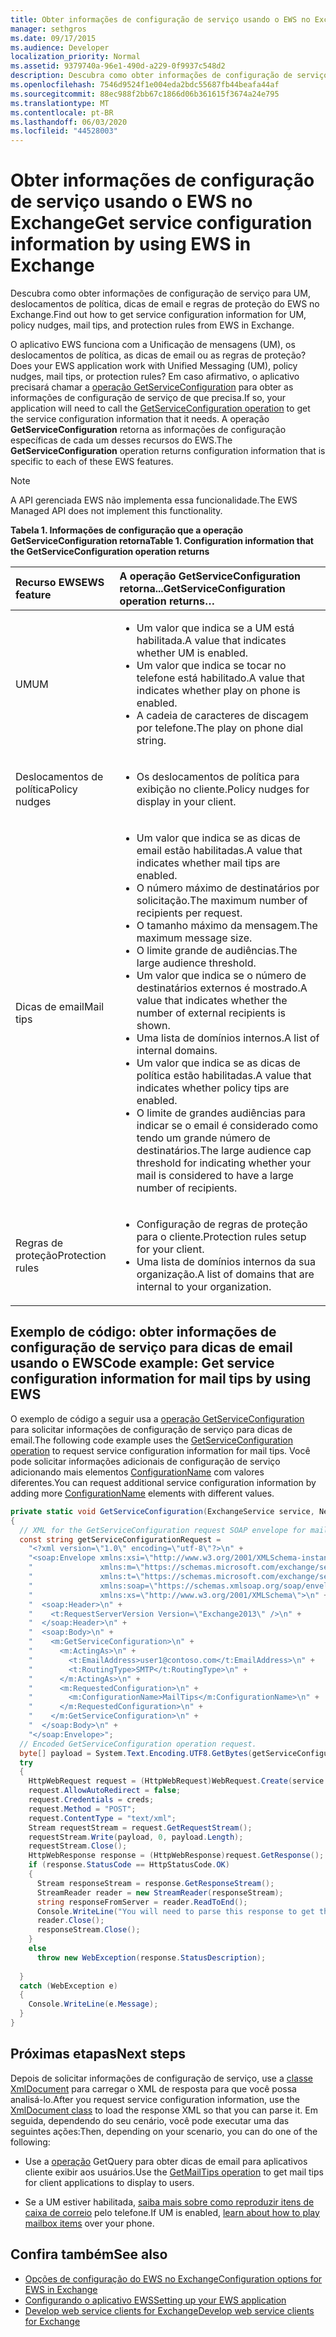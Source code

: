 ```yaml
---
title: Obter informações de configuração de serviço usando o EWS no Exchange
manager: sethgros
ms.date: 09/17/2015
ms.audience: Developer
localization_priority: Normal
ms.assetid: 9379740a-96e1-490d-a229-0f9937c548d2
description: Descubra como obter informações de configuração de serviço para UM, deslocamentos de política, dicas de email e regras de proteção do EWS no Exchange.
ms.openlocfilehash: 7546d9524f1e004eda2bdc55687fb44beafa44af
ms.sourcegitcommit: 88ec988f2bb67c1866d06b361615f3674a24e795
ms.translationtype: MT
ms.contentlocale: pt-BR
ms.lasthandoff: 06/03/2020
ms.locfileid: "44528003"
---
```

# <a name="get-service-configuration-information-by-using-ews-in-exchange"></a><span data-ttu-id="b96ae-103">Obter informações de configuração de serviço usando o EWS no Exchange</span><span class="sxs-lookup"><span data-stu-id="b96ae-103">Get service configuration information by using EWS in Exchange</span></span>

<span data-ttu-id="b96ae-104">Descubra como obter informações de configuração de serviço para UM, deslocamentos de política, dicas de email e regras de proteção do EWS no Exchange.</span><span class="sxs-lookup"><span data-stu-id="b96ae-104">Find out how to get service configuration information for UM, policy nudges, mail tips, and protection rules from EWS in Exchange.</span></span>
  
<span data-ttu-id="b96ae-105">O aplicativo EWS funciona com a Unificação de mensagens (UM), os deslocamentos de política, as dicas de email ou as regras de proteção?</span><span class="sxs-lookup"><span data-stu-id="b96ae-105">Does your EWS application work with Unified Messaging (UM), policy nudges, mail tips, or protection rules?</span></span> <span data-ttu-id="b96ae-106">Em caso afirmativo, o aplicativo precisará chamar a [operação GetServiceConfiguration](https://msdn.microsoft.com/library/070cbfe5-325a-4955-8e4a-8230ea0459a7%28Office.15%29.aspx) para obter as informações de configuração de serviço de que precisa.</span><span class="sxs-lookup"><span data-stu-id="b96ae-106">If so, your application will need to call the [GetServiceConfiguration operation](https://msdn.microsoft.com/library/070cbfe5-325a-4955-8e4a-8230ea0459a7%28Office.15%29.aspx) to get the service configuration information that it needs.</span></span> <span data-ttu-id="b96ae-107">A operação **GetServiceConfiguration** retorna as informações de configuração específicas de cada um desses recursos do EWS.</span><span class="sxs-lookup"><span data-stu-id="b96ae-107">The **GetServiceConfiguration** operation returns configuration information that is specific to each of these EWS features.</span></span> 
  
> [!NOTE]
> <span data-ttu-id="b96ae-108">A API gerenciada EWS não implementa essa funcionalidade.</span><span class="sxs-lookup"><span data-stu-id="b96ae-108">The EWS Managed API does not implement this functionality.</span></span> 
  
<span data-ttu-id="b96ae-109">**Tabela 1. Informações de configuração que a operação GetServiceConfiguration retorna**</span><span class="sxs-lookup"><span data-stu-id="b96ae-109">**Table 1. Configuration information that the GetServiceConfiguration operation returns**</span></span>

|<span data-ttu-id="b96ae-110">Recurso EWS</span><span class="sxs-lookup"><span data-stu-id="b96ae-110">EWS feature</span></span>|<span data-ttu-id="b96ae-111">A operação GetServiceConfiguration retorna...</span><span class="sxs-lookup"><span data-stu-id="b96ae-111">GetServiceConfiguration operation returns…</span></span>|
|:-----|:-----|
|<span data-ttu-id="b96ae-112">UM</span><span class="sxs-lookup"><span data-stu-id="b96ae-112">UM</span></span>  <br/> | <ul><li><span data-ttu-id="b96ae-113">Um valor que indica se a UM está habilitada.</span><span class="sxs-lookup"><span data-stu-id="b96ae-113">A value that indicates whether UM is enabled.</span></span></li><li><span data-ttu-id="b96ae-114">Um valor que indica se tocar no telefone está habilitado.</span><span class="sxs-lookup"><span data-stu-id="b96ae-114">A value that indicates whether play on phone is enabled.</span></span></li><li><span data-ttu-id="b96ae-115">A cadeia de caracteres de discagem por telefone.</span><span class="sxs-lookup"><span data-stu-id="b96ae-115">The play on phone dial string.</span></span></li></ul> |
|<span data-ttu-id="b96ae-116">Deslocamentos de política</span><span class="sxs-lookup"><span data-stu-id="b96ae-116">Policy nudges</span></span>  <br/> | <ul><li><span data-ttu-id="b96ae-117">Os deslocamentos de política para exibição no cliente.</span><span class="sxs-lookup"><span data-stu-id="b96ae-117">Policy nudges for display in your client.</span></span></li></ul> |
|<span data-ttu-id="b96ae-118">Dicas de email</span><span class="sxs-lookup"><span data-stu-id="b96ae-118">Mail tips</span></span>  <br/> | <ul><li><span data-ttu-id="b96ae-119">Um valor que indica se as dicas de email estão habilitadas.</span><span class="sxs-lookup"><span data-stu-id="b96ae-119">A value that indicates whether mail tips are enabled.</span></span></li><li><span data-ttu-id="b96ae-120">O número máximo de destinatários por solicitação.</span><span class="sxs-lookup"><span data-stu-id="b96ae-120">The maximum number of recipients per request.</span></span></li><li><span data-ttu-id="b96ae-121">O tamanho máximo da mensagem.</span><span class="sxs-lookup"><span data-stu-id="b96ae-121">The maximum message size.</span></span></li><li><span data-ttu-id="b96ae-122">O limite grande de audiências.</span><span class="sxs-lookup"><span data-stu-id="b96ae-122">The large audience threshold.</span></span></li><li><span data-ttu-id="b96ae-123">Um valor que indica se o número de destinatários externos é mostrado.</span><span class="sxs-lookup"><span data-stu-id="b96ae-123">A value that indicates whether the number of external recipients is shown.</span></span></li><li><span data-ttu-id="b96ae-124">Uma lista de domínios internos.</span><span class="sxs-lookup"><span data-stu-id="b96ae-124">A list of internal domains.</span></span></li><li><span data-ttu-id="b96ae-125">Um valor que indica se as dicas de política estão habilitadas.</span><span class="sxs-lookup"><span data-stu-id="b96ae-125">A value that indicates whether policy tips are enabled.</span></span></li><li><span data-ttu-id="b96ae-126">O limite de grandes audiências para indicar se o email é considerado como tendo um grande número de destinatários.</span><span class="sxs-lookup"><span data-stu-id="b96ae-126">The large audience cap threshold for indicating whether your mail is considered to have a large number of recipients.</span></span>  </li></ul>|
|<span data-ttu-id="b96ae-127">Regras de proteção</span><span class="sxs-lookup"><span data-stu-id="b96ae-127">Protection rules</span></span>  <br/> | <ul><li><span data-ttu-id="b96ae-128">Configuração de regras de proteção para o cliente.</span><span class="sxs-lookup"><span data-stu-id="b96ae-128">Protection rules setup for your client.</span></span></li><li><span data-ttu-id="b96ae-129">Uma lista de domínios internos da sua organização.</span><span class="sxs-lookup"><span data-stu-id="b96ae-129">A list of domains that are internal to your organization.</span></span>  </li></ul> |
   
## <a name="code-example-get-service-configuration-information-for-mail-tips-by-using-ews"></a><span data-ttu-id="b96ae-130">Exemplo de código: obter informações de configuração de serviço para dicas de email usando o EWS</span><span class="sxs-lookup"><span data-stu-id="b96ae-130">Code example: Get service configuration information for mail tips by using EWS</span></span>

<span data-ttu-id="b96ae-131">O exemplo de código a seguir usa a [operação GetServiceConfiguration](https://msdn.microsoft.com/library/070cbfe5-325a-4955-8e4a-8230ea0459a7%28Office.15%29.aspx) para solicitar informações de configuração de serviço para dicas de email.</span><span class="sxs-lookup"><span data-stu-id="b96ae-131">The following code example uses the [GetServiceConfiguration operation](https://msdn.microsoft.com/library/070cbfe5-325a-4955-8e4a-8230ea0459a7%28Office.15%29.aspx) to request service configuration information for mail tips.</span></span> <span data-ttu-id="b96ae-132">Você pode solicitar informações adicionais de configuração de serviço adicionando mais elementos [ConfigurationName](https://msdn.microsoft.com/library/3b524a2f-9c6b-4550-9f3d-f78d176b0f7b%28Office.15%29.aspx) com valores diferentes.</span><span class="sxs-lookup"><span data-stu-id="b96ae-132">You can request additional service configuration information by adding more [ConfigurationName](https://msdn.microsoft.com/library/3b524a2f-9c6b-4550-9f3d-f78d176b0f7b%28Office.15%29.aspx) elements with different values.</span></span> 
  
```cs
private static void GetServiceConfiguration(ExchangeService service, NetworkCredential creds)
{ 
  // XML for the GetServiceConfiguration request SOAP envelope for mail tips configuration information.
  const string getServiceConfigurationRequest = 
    "<?xml version=\"1.0\" encoding=\"utf-8\"?>\n" +
    "<soap:Envelope xmlns:xsi=\"http://www.w3.org/2001/XMLSchema-instance\"\n" +
    "               xmlns:m=\"https://schemas.microsoft.com/exchange/services/2006/messages\"\n" +
    "               xmlns:t=\"https://schemas.microsoft.com/exchange/services/2006/types\" \n" +
    "               xmlns:soap=\"https://schemas.xmlsoap.org/soap/envelope/\"\n" +
    "               xmlns:xs=\"http://www.w3.org/2001/XMLSchema\">\n" +
    "  <soap:Header>\n" +
    "    <t:RequestServerVersion Version=\"Exchange2013\" />\n" +
    "  </soap:Header>\n" +
    "  <soap:Body>\n" +
    "    <m:GetServiceConfiguration>\n" +
    "      <m:ActingAs>\n" +
    "        <t:EmailAddress>user1@contoso.com</t:EmailAddress>\n" +
    "        <t:RoutingType>SMTP</t:RoutingType>\n" +
    "      </m:ActingAs>\n" +
    "      <m:RequestedConfiguration>\n" +
    "        <m:ConfigurationName>MailTips</m:ConfigurationName>\n" +
    "      </m:RequestedConfiguration>\n" +
    "    </m:GetServiceConfiguration>\n" +
    "  </soap:Body>\n" +
    "</soap:Envelope>";
  // Encoded GetServiceConfiguration operation request.
  byte[] payload = System.Text.Encoding.UTF8.GetBytes(getServiceConfigurationRequest);
  try
  {
    HttpWebRequest request = (HttpWebRequest)WebRequest.Create(service.Url);
    request.AllowAutoRedirect = false;
    request.Credentials = creds;
    request.Method = "POST";
    request.ContentType = "text/xml";
    Stream requestStream = request.GetRequestStream();
    requestStream.Write(payload, 0, payload.Length);
    requestStream.Close();
    HttpWebResponse response = (HttpWebResponse)request.GetResponse();
    if (response.StatusCode == HttpStatusCode.OK)
    {
      Stream responseStream = response.GetResponseStream();
      StreamReader reader = new StreamReader(responseStream);
      string responseFromServer = reader.ReadToEnd();
      Console.WriteLine("You will need to parse this response to get the configuration information:\n\n" + responseFromServer);
      reader.Close();
      responseStream.Close();
    }
    else
      throw new WebException(response.StatusDescription);
          
  }
  catch (WebException e)
  {
    Console.WriteLine(e.Message);
  }
}

```

## <a name="next-steps"></a><span data-ttu-id="b96ae-133">Próximas etapas</span><span class="sxs-lookup"><span data-stu-id="b96ae-133">Next steps</span></span>

<span data-ttu-id="b96ae-134">Depois de solicitar informações de configuração de serviço, use a [classe XmlDocument](https://msdn.microsoft.com/library/system.xml.xmldocument.aspx) para carregar o XML de resposta para que você possa analisá-lo.</span><span class="sxs-lookup"><span data-stu-id="b96ae-134">After you request service configuration information, use the [XmlDocument class](https://msdn.microsoft.com/library/system.xml.xmldocument.aspx) to load the response XML so that you can parse it.</span></span> <span data-ttu-id="b96ae-135">Em seguida, dependendo do seu cenário, você pode executar uma das seguintes ações:</span><span class="sxs-lookup"><span data-stu-id="b96ae-135">Then, depending on your scenario, you can do one of the following:</span></span> 
  
- <span data-ttu-id="b96ae-136">Use a [operação](https://msdn.microsoft.com/library/025483ec-a9f3-4735-8a95-d26e30ea7974%28Office.15%29.aspx) GetQuery para obter dicas de email para aplicativos cliente exibir aos usuários.</span><span class="sxs-lookup"><span data-stu-id="b96ae-136">Use the [GetMailTips operation](https://msdn.microsoft.com/library/025483ec-a9f3-4735-8a95-d26e30ea7974%28Office.15%29.aspx) to get mail tips for client applications to display to users.</span></span> 
    
- <span data-ttu-id="b96ae-137">Se a UM estiver habilitada, [saiba mais sobre como reproduzir itens de caixa de correio](https://blogs.msdn.com/b/exchangedev/archive/2009/11/05/play-exchange-2010-mailbox-items-on-your-phone-by-using-the-ews-managed-api.aspx) pelo telefone.</span><span class="sxs-lookup"><span data-stu-id="b96ae-137">If UM is enabled, [learn about how to play mailbox items](https://blogs.msdn.com/b/exchangedev/archive/2009/11/05/play-exchange-2010-mailbox-items-on-your-phone-by-using-the-ews-managed-api.aspx) over your phone.</span></span> 
    
## <a name="see-also"></a><span data-ttu-id="b96ae-138">Confira também</span><span class="sxs-lookup"><span data-stu-id="b96ae-138">See also</span></span>

- [<span data-ttu-id="b96ae-139">Opções de configuração do EWS no Exchange</span><span class="sxs-lookup"><span data-stu-id="b96ae-139">Configuration options for EWS in Exchange</span></span>](configuration-options-for-ews-in-exchange.md)    
- [<span data-ttu-id="b96ae-140">Configurando o aplicativo EWS</span><span class="sxs-lookup"><span data-stu-id="b96ae-140">Setting up your EWS application</span></span>](setting-up-your-ews-application.md)    
- [<span data-ttu-id="b96ae-141">Develop web service clients for Exchange</span><span class="sxs-lookup"><span data-stu-id="b96ae-141">Develop web service clients for Exchange</span></span>](develop-web-service-clients-for-exchange.md)
    

